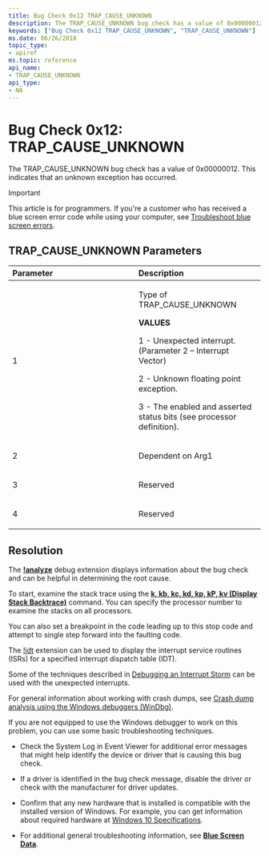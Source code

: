 ```yaml
---
title: Bug Check 0x12 TRAP_CAUSE_UNKNOWN
description: The TRAP_CAUSE_UNKNOWN bug check has a value of 0x00000012. This indicates that an unknown exception has occurred.
keywords: ["Bug Check 0x12 TRAP_CAUSE_UNKNOWN", "TRAP_CAUSE_UNKNOWN"]
ms.date: 06/26/2018
topic_type:
- apiref
ms.topic: reference
api_name:
- TRAP_CAUSE_UNKNOWN
api_type:
- NA
---
```


# Bug Check 0x12: TRAP\_CAUSE\_UNKNOWN


The TRAP\_CAUSE\_UNKNOWN bug check has a value of 0x00000012. This indicates that an unknown exception has occurred.

> [!IMPORTANT]
> This article is for programmers. If you're a customer who has received a blue screen error code while using your computer, see [Troubleshoot blue screen errors](https://www.windows.com/stopcode).


## TRAP\_CAUSE\_UNKNOWN Parameters


<table>
<colgroup>
<col width="50%" />
<col width="50%" />
</colgroup>
<thead>
<tr class="header">
<th align="left">Parameter</th>
<th align="left">Description</th>
</tr>
</thead>
<tbody>
<tr class="odd">
<td align="left"><p>1</p></td>
<td align="left"><p>Type of TRAP_CAUSE_UNKNOWN</p>
<p><B>VALUES</B></p>
<p>1 - Unexpected interrupt. (Parameter 2 – Interrupt Vector)</p>
<p>2 - Unknown floating point exception. </p>
<p>3 - The enabled and asserted status bits (see processor definition).</p>
</td>
</tr>
<tr class="even">
<td align="left"><p>2</p></td>
<td align="left"><p>Dependent on Arg1</p></td>
</tr>
<tr class="odd">
<td align="left"><p>3</p></td>
<td align="left"><p>Reserved</p></td>
</tr>
<tr class="even">
<td align="left"><p>4</p></td>
<td align="left"><p>Reserved</p></td>
</tr>
</tbody>
</table>

## Resolution

The [**!analyze**](../debuggercmds/-analyze.md) debug extension displays information about the bug check and can be helpful in determining the root cause.

To start, examine the stack trace using the [**k, kb, kc, kd, kp, kP, kv (Display Stack Backtrace)**](../debuggercmds/k--kb--kc--kd--kp--kp--kv--display-stack-backtrace-.md) command. You can specify the processor number to examine the stacks on all processors. 

You can also set a breakpoint in the code leading up to this stop code and attempt to single step forward into the faulting code.

The [!idt](../debuggercmds/-idt.md) extension can be used to display the interrupt service routines (ISRs) for a specified interrupt dispatch table (IDT). 

Some of the techniques described in [Debugging an Interrupt Storm](debugging-an-interrupt-storm.md) can be used with the unexpected interrupts.

For general information about working with crash dumps, see [Crash dump analysis using the Windows debuggers (WinDbg)](crash-dump-files.md).

If you are not equipped to use the Windows debugger to work on this problem, you can use some basic troubleshooting techniques.

-   Check the System Log in Event Viewer for additional error messages that might help identify the device or driver that is causing this bug check.

-   If a driver is identified in the bug check message, disable the driver or check with the manufacturer for driver updates.

-   Confirm that any new hardware that is installed is compatible with the installed version of Windows. For example, you can get information about required hardware at [Windows 10 Specifications](https://www.microsoft.com/windows/windows-10-specifications).

-   For additional general troubleshooting information, see [**Blue Screen Data**](blue-screen-data.md).

 

 

 




